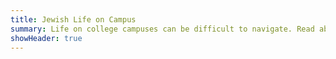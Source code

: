 ```yaml
---
title: Jewish Life on Campus
summary: Life on college campuses can be difficult to navigate. Read about on going issues, initiatives, and accomplishments.
showHeader: true
---
```


